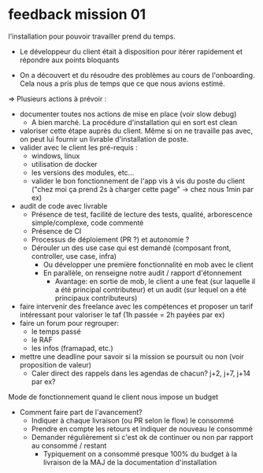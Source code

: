 # feedback mission 01

l'installation pour pouvoir travailler prend du temps.
+ Le développeur du client était à disposition pour itérer rapidement et répondre aux points bloquants
- On a découvert et du résoudre des problèmes au cours de l'onboarding. Cela nous a pris plus de temps que ce que nous avions estimé.

=> Plusieurs actions à prévoir : 
- documenter toutes nos actions de mise en place (voir slow debug)
  - A bien marché. La procédure d'installation qui en sort est clean
- valoriser cette étape auprès du client. Même si on ne travaille pas avec, on peut lui fournir un livrable d'installation de poste.
- valider avec le client les pré-requis : 
    - windows, linux
    - utilisation de docker
    - les versions des modules, etc...
  - valider le bon fonctionnement de l'app vis à vis du poste du client ("chez moi ça prend 2s à charger cette page" -> chez nous 1min par ex)
- audit de code avec livrable
  - Présence de test, facilité de lecture des tests, qualité, arborescence simple/complexe, code commenté
  - Présence de CI
  - Processus de déploiement (PR ?) et autonomie ?
  - Dérouler un des use case qui est demandé (composant front, controller, use case, infra)
    - Ou développer une première fonctionnalité en mob avec le client
    - En parallèle, on renseigne notre audit / rapport d'étonnement
      - Avantage: en sortie de mob, le client a une feat (sur laquelle il a été principal contributeur) et un audit (sur lequel on a été principaux contributeurs)
- faire intervenir des freelance avec les compétences et proposer un tarif intéressant pour valoriser le taf (1h passée = 2h payées par ex)
- faire un forum pour regrouper:
  - le temps passé
  - le RAF
  - les infos (framapad, etc.)
- mettre une deadline pour savoir si la mission se poursuit ou non (voir proposition de valeur)
  - Caler direct des rappels dans les agendas de chacun? j+2, j+7, j+14 par ex?

Mode de fonctionnement quand le client nous impose un budget
  - Comment faire part de l'avancement?
    - Indiquer à chaque livraison (ou PR selon le flow) le consommé
    - Prendre en compte les retours et indiquer de nouveau le consommé
    - Demander régulièrement si c'est ok de continuer ou non par rapport au consommé / restant
      - Typiquement on a consommé presque 100% du budget à la livraison de la MAJ de la documentation d'installation
    

